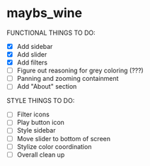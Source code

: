# maybs_wine

FUNCTIONAL THINGS TO DO:
- [x] Add sidebar
- [x] Add slider
- [x] Add filters
- [ ] Figure out reasoning for grey coloring (???)
- [ ] Panning and zooming containment
- [ ] Add "About" section

STYLE THINGS TO DO:
- [ ] Filter icons
- [ ] Play button icon
- [ ] Style sidebar
- [ ] Move slider to bottom of screen
- [ ] Stylize color coordination
- [ ] Overall clean up
